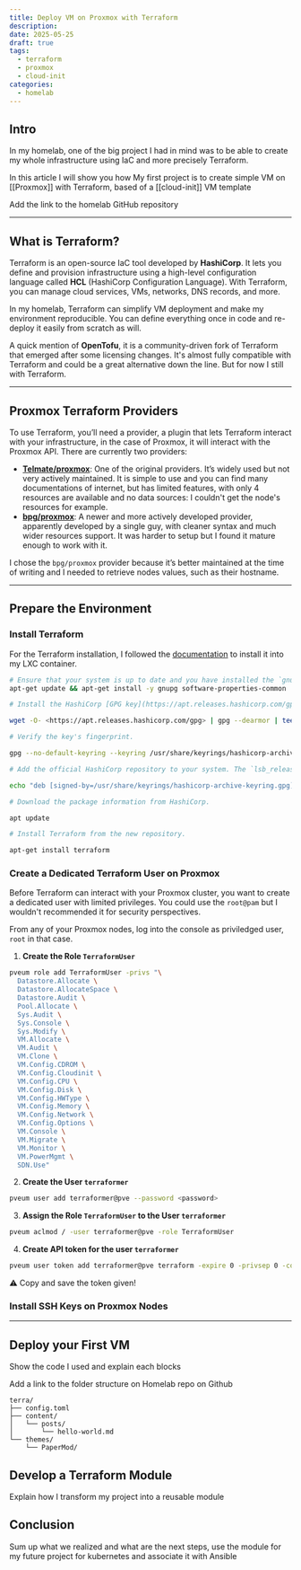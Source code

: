 ```yaml
---
title: Deploy VM on Proxmox with Terraform
description: 
date: 2025-05-25
draft: true
tags:
  - terraform
  - proxmox
  - cloud-init
categories:
  - homelab
---
```

## Intro

In my homelab, one of the big project I had in mind was to be able to create my whole infrastructure using IaC and more precisely Terraform.

In this article I will show you how 
My first project is to create simple VM on [[Proxmox]] with Terraform, based of a [[cloud-init]] VM template

Add the link to the homelab GitHub repository

---
## What is Terraform?

Terraform is an open-source IaC tool developed by **HashiCorp**. It lets you define and provision infrastructure using a high-level configuration language called **HCL** (HashiCorp Configuration Language). With Terraform, you can manage cloud services, VMs, networks, DNS records, and more.

In my homelab, Terraform can simplify VM deployment and make my environment reproducible. You can define everything once in code and re-deploy it easily from scratch as will.

A quick mention of **OpenTofu**, it is a community-driven fork of Terraform that emerged after some licensing changes. It's almost fully compatible with Terraform and could be a great alternative down the line. But for now I still with Terraform.

---
## Proxmox Terraform Providers

To use Terraform, you’ll need a provider, a plugin that lets Terraform interact with your infrastructure, in the case of Proxmox, it will interact with the Proxmox API. There are currently two providers:
- [**Telmate/proxmox**](https://registry.terraform.io/providers/Telmate/proxmox/latest): One of the original providers. It’s widely used but not very actively maintained. It is simple to use and you can find many documentations of internet, but has limited features, with only 4 resources are available and no data sources: I couldn't get the node's resources for example.
- [**bpg/proxmox**](https://registry.terraform.io/providers/bpg/proxmox/latest): A newer and more actively developed provider, apparently developed by a single guy, with cleaner syntax and much wider resources support. It was harder to setup but I found it mature enough to work with it.

I chose the `bpg/proxmox` provider because it’s better maintained at the time of writing and I needed to retrieve nodes values, such as their hostname.

---
## Prepare the Environment

### Install Terraform

For the Terraform installation, I followed the [documentation](https://developer.hashicorp.com/terraform/tutorials/aws-get-started/install-cli) to install it into my LXC container.

```bash
# Ensure that your system is up to date and you have installed the `gnupg`, `software-properties-common`, and `curl` packages installed. You will use these packages to verify HashiCorp's GPG signature and install HashiCorp's Debian package repository.
apt-get update && apt-get install -y gnupg software-properties-common

# Install the HashiCorp [GPG key](https://apt.releases.hashicorp.com/gpg).

wget -O- <https://apt.releases.hashicorp.com/gpg> | gpg --dearmor | tee /usr/share/keyrings/hashicorp-archive-keyring.gpg > /dev/null

# Verify the key's fingerprint.

gpg --no-default-keyring --keyring /usr/share/keyrings/hashicorp-archive-keyring.gpg --fingerprint

# Add the official HashiCorp repository to your system. The `lsb_release -cs` command finds the distribution release codename for your current system, such as `buster`, `groovy`, or `sid`.

echo "deb [signed-by=/usr/share/keyrings/hashicorp-archive-keyring.gpg] <https://apt.releases.hashicorp.com> $(lsb_release -cs) main" | tee /etc/apt/sources.list.d/hashicorp.list

# Download the package information from HashiCorp.

apt update

# Install Terraform from the new repository.

apt-get install terraform
```

### Create a Dedicated Terraform User on Proxmox

Before Terraform can interact with your Proxmox cluster, you want to create a dedicated user with limited privileges. You could use the `root@pam` but I wouldn't recommended it for security perspectives.

From any of your Proxmox nodes, log into the console as priviledged user, `root` in that case.
1. **Create the Role `TerraformUser`**
```bash
pveum role add TerraformUser -privs "\
  Datastore.Allocate \
  Datastore.AllocateSpace \
  Datastore.Audit \
  Pool.Allocate \
  Sys.Audit \
  Sys.Console \
  Sys.Modify \
  VM.Allocate \
  VM.Audit \
  VM.Clone \
  VM.Config.CDROM \
  VM.Config.Cloudinit \
  VM.Config.CPU \
  VM.Config.Disk \
  VM.Config.HWType \
  VM.Config.Memory \
  VM.Config.Network \
  VM.Config.Options \
  VM.Console \
  VM.Migrate \
  VM.Monitor \
  VM.PowerMgmt \
  SDN.Use"
```

2. **Create the User `terraformer`**
```bash
pveum user add terraformer@pve --password <password>
```

3. **Assign the Role `TerraformUser` to the User `terraformer`**
```bash
pveum aclmod / -user terraformer@pve -role TerraformUser
```

4. **Create API token for the user `terraformer`**
```bash
pveum user token add terraformer@pve terraform -expire 0 -privsep 0 -comment "Terraform token"
```

⚠️ Copy and save the token given!

### Install SSH Keys on Proxmox Nodes



---
## Deploy your First VM
Show the code I used and explain each blocks

Add a link to the folder structure on Homelab repo on Github

```plaintext
terra/
├── config.toml
├── content/
│   └── posts/
│       └── hello-world.md
└── themes/
    └── PaperMod/
```

## Develop a Terraform Module
Explain how I transform my project into a reusable module

## Conclusion
Sum up what we realized and what are the next steps, use the module for my future project for kubernetes and associate it with Ansible
